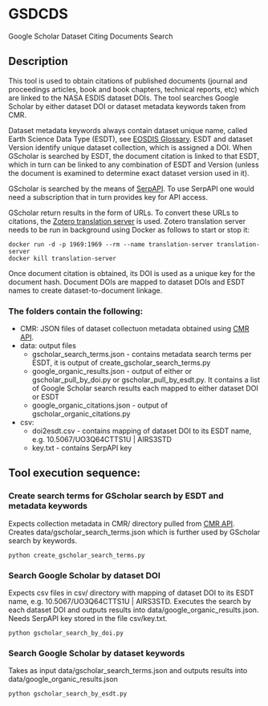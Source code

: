 # GSDCDS
Google Scholar Dataset Citing Documents Search
## Description

This tool is used to obtain citations of published documents (journal and proceedings articles, book and book chapters, technical reports, etc) which are linked to the NASA ESDIS dataset DOIs. The tool searches Google Scholar by either dataset DOI or dataset metadata keywords taken from CMR.

Dataset metadata keywords always contain dataset unique name, called Earth Science Data Type (ESDT), see [EOSDIS Glossary](https://www.earthdata.nasa.gov/learn/glossary). ESDT and dataset Version identify unique dataset collection, which is assigned a DOI. When GScholar is searched by ESDT, the document citation is linked to that ESDT, which in turn can be linked to any combination of ESDT and Version (unless the document is examined to determine exact dataset version used in it).

GScholar is searched by the means of [SerpAPI](https://serpapi.com/). To use SerpAPI one would need a subscription that in turn provides key for API access.

GScholar return results in the form of URLs. To convert these URLs to citations, the [Zotero translation server](https://github.com/zotero/translation-server) is used. Zotero translation server needs to be run in background using Docker as follows to start or stop it:

```
docker run -d -p 1969:1969 --rm --name translation-server translation-server
docker kill translation-server
```

Once document citation is obtained, its DOI is used as a unique key for the document hash. Document DOIs are mapped to dataset DOIs and ESDT names to create dataset-to-document linkage.

### The folders contain the following:

* CMR: JSON files of dataset collectuon metadata obtained using [CMR API](https://cmr.earthdata.nasa.gov/search/site/docs/search/api.html).
* data: output files
  + gscholar_search_terms.json - contains metadata search terms per ESDT, it is output of create_gscholar_search_terms.py
  + google_organic_results.json - output of either or gscholar_pull_by_doi.py or gscholar_pull_by_esdt.py. It contains a list of Google Scholar search results each mapped to either dataset DOI or ESDT
  + google_organic_citations.json - output of gscholar_organic_citations.py
* csv:
  + doi2esdt.csv - contains mapping of dataset DOI to its ESDT name, e.g. 10.5067/UO3Q64CTTS1U | AIRS3STD
  + key.txt - contains SerpAPI key

## Tool execution sequence:

### Create search terms for GScholar search by ESDT and metadata keywords

Expects collection metadata in CMR/ directory pulled from [CMR API](https://cmr.earthdata.nasa.gov/search/site/docs/search/api.html). Creates data/gscholar_search_terms.json which is further used by GScholar search by keywords.
```
python create_gscholar_search_terms.py
```

### Search Google Scholar by dataset DOI
Expects csv files in csv/ directory with mapping of dataset DOI to its ESDT name, e.g. 10.5067/UO3Q64CTTS1U | AIRS3STD. Executes the search by each dataset DOI and outputs results into data/google_organic_results.json. Needs SerpAPI key stored in the file csv/key.txt.

```
python gscholar_search_by_doi.py
```

### Search Google Scholar by dataset keywords
Takes as input data/gscholar_search_terms.json and outputs results into data/google_organic_results.json
```
python gscholar_search_by_esdt.py
```
